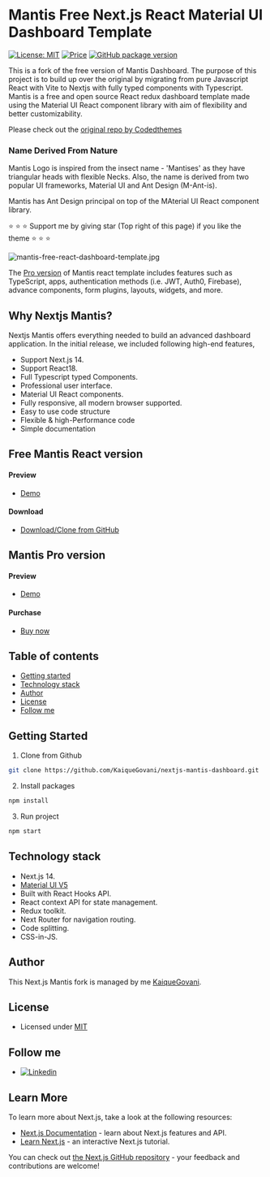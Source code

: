# Mantis Free Next.js React Material UI Dashboard Template

[![License: MIT](https://img.shields.io/badge/License-MIT-yellow.svg)](https://opensource.org/licenses/MIT)
[![Price](https://img.shields.io/badge/price-FREE-0098f7.svg)](https://github.com/KaiqueGovani/nextjs-mantis-dashboard/blob/master/LICENSE)
[![GitHub package version](https://img.shields.io/github/package-json/v/KaiqueGovani/nextjs-mantis-dashboard)](https://github.com/codedthemes/mantis-free-react-admin-template/)

This is a fork of the free version of Mantis Dashboard.
The purpose of this project is to build up over the original by migrating from pure Javascript React with Vite to Nextjs with fully typed components with Typescript. 
Mantis is a free and open source React redux dashboard template made using the Material UI React component library with aim of flexibility and better customizability.

Please check out the [original repo by Codedthemes](https://github.com/codedthemes/mantis-free-react-admin-template/)

### Name Derived From Nature

Mantis Logo is inspired from the insect name - 'Mantises' as they have triangular heads with flexible Necks. Also, the name is derived from two popular UI frameworks, Material UI and Ant Design (M-Ant-is).

Mantis has Ant Design principal on top of the MAterial UI React component library.

:star: :star: :star: Support me by giving star (Top right of this page) if you like the theme :star: :star: :star:


![mantis-free-react-dashboard-template.jpg](https://mantisdashboard.io/adv-banner-images/og-social-v1.1.0.png)

The [Pro version](https://mantisdashboard.io) of Mantis react template includes features such as TypeScript, apps, authentication methods (i.e. JWT, Auth0, Firebase), advance components, form plugins, layouts, widgets, and more.

## Why Nextjs Mantis?

Nextjs Mantis offers everything needed to build an advanced dashboard application. In the initial release, we included following high-end features,

- Support Next.js 14.
- Support React18.
- Full Typescript typed Components.
- Professional user interface.
- Material UI React components.
- Fully responsive, all modern browser supported.
- Easy to use code structure
- Flexible & high-Performance code
- Simple documentation

## Free Mantis React version

#### Preview

- [Demo](https://kaiquegovani.github.io/nextjs-mantis-dashboard)

#### Download

- [Download/Clone from GitHub](https://github.com/KaiqueGovani/nextjs-mantis-dashboard)

## Mantis Pro version

#### Preview

- [Demo](https://mantisdashboard.io)

#### Purchase

- [Buy now](https://mui.com/store/items/mantis-react-admin-dashboard-template/)

## Table of contents

- [Getting started](#getting-started)
- [Technology stack](#technology-stack)
- [Author](#author)
- [License](#license)
- [Follow me](#follow-me)

## Getting Started

1. Clone from Github

```bash
git clone https://github.com/KaiqueGovani/nextjs-mantis-dashboard.git
```

2. Install packages

```bash
npm install
```

3. Run project

```bash
npm start
```

## Technology stack

- Next.js 14.
- [Material UI V5](https://mui.com/core/)
- Built with React Hooks API.
- React context API for state management.
- Redux toolkit.
- Next Router for navigation routing.
- Code splitting.
- CSS-in-JS.

## Author

This Next.js Mantis fork is managed by me [KaiqueGovani](https://www.linkedin.com/in/kaique-govani/).

## License

- Licensed under [MIT](https://github.com/codedthemes/datta-able-bootstrap-dashboard/blob/master/LICENSE)

## Follow me

- [![Linkedin](https://img.shields.io/badge/LinkedIn-0077B5?style=for-the-badge&logo=linkedin&logoColor=white)](https://www.linkedin.com/in/kaique-govani/)

## Learn More

To learn more about Next.js, take a look at the following resources:

- [Next.js Documentation](https://nextjs.org/docs) - learn about Next.js features and API.
- [Learn Next.js](https://nextjs.org/learn) - an interactive Next.js tutorial.

You can check out [the Next.js GitHub repository](https://github.com/vercel/next.js/) - your feedback and contributions are welcome!


